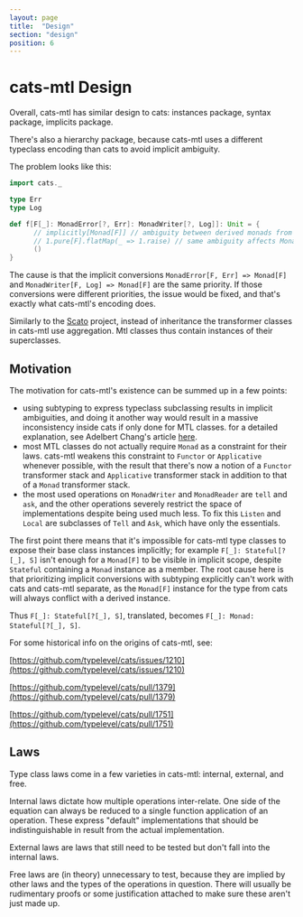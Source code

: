 ```yaml
---
layout: page
title:  "Design"
section: "design"
position: 6
---
```


cats-mtl Design
===============
Overall, cats-mtl has similar design to cats: 
instances package, syntax package, implicits package.

There's also a hierarchy package, because 
cats-mtl uses a different typeclass encoding
than cats to avoid implicit ambiguity.

The problem looks like this:
```scala
import cats._

type Err
type Log

def f[F[_]: MonadError[?, Err]: MonadWriter[?, Log]]: Unit = {
      // implicitly[Monad[F]] // ambiguity between derived monads from MonadError and MonadWriter
      // 1.pure[F].flatMap(_ => 1.raise) // same ambiguity affects MonadSyntax
      ()
}
```

The cause is that the implicit conversions `MonadError[F, Err] => Monad[F]` and 
`MonadWriter[F, Log] => Monad[F]` are the same priority. If those conversions 
were different priorities, the issue would be fixed, and that's exactly what cats-mtl's encoding does.

Similarly to the [Scato](https://github.com/aloiscochard/scato) project, instead of inheritance
the transformer classes in cats-mtl use aggregation. Mtl classes thus contain instances
of their superclasses.


## Motivation

The motivation for cats-mtl's existence can be summed up in a few points:
- using subtyping to express typeclass subclassing results in implicit ambiguities,
  and doing it another way would result in a massive inconsistency inside cats if only done for MTL classes.
  for a detailed explanation, see Adelbert Chang's article
  [here](http://typelevel.org/blog/2016/09/30/subtype-typeclasses.html).
- most MTL classes do not actually require `Monad` as a constraint for their laws.
  cats-mtl weakens this constraint to `Functor` or `Applicative` whenever possible,
  with the result that there's now a notion of a `Functor` transformer stack and 
  `Applicative` transformer stack in addition to that of a `Monad` transformer stack.
- the most used operations on `MonadWriter` and `MonadReader` are `tell` and `ask`,
  and the other operations severely restrict the space of implementations despite being
  used much less. To fix this `Listen` and `Local` are subclasses
  of `Tell` and `Ask`, which have only the essentials.

The first point there means that it's impossible for cats-mtl type classes
to expose their base class instances implicitly; for example `F[_]: Stateful[?[_], S]` isn't enough
for a `Monad[F]` to be visible in implicit scope, despite `Stateful` containing a `Monad`
instance as a member. The root cause here is that prioritizing implicit conversions with subtyping
explicitly can't work with cats and cats-mtl separate, as the `Monad[F]` instance for the type 
from cats will always conflict with a derived instance.

Thus `F[_]: Stateful[?[_], S]`, translated, becomes `F[_]: Monad: Stateful[?[_], S]`.

For some historical info on the origins of cats-mtl, see:

[https://github.com/typelevel/cats/issues/1210](https://github.com/typelevel/cats/issues/1210)

[https://github.com/typelevel/cats/pull/1379](https://github.com/typelevel/cats/pull/1379)

[https://github.com/typelevel/cats/pull/1751](https://github.com/typelevel/cats/pull/1751)

## Laws

Type class laws come in a few varieties in cats-mtl: internal, external, and free.

Internal laws dictate how multiple operations inter-relate.
One side of the equation can always be reduced to a single function application of an operation.
These express "default" implementations that should be indistinguishable in result from the actual implementation.

External laws are laws that still need to be tested but don't fall into the internal laws.

Free laws are (in theory) unnecessary to test, because they are implied by other laws and the 
types of the operations in question. There will usually be rudimentary proofs 
or some justification attached to make sure these aren't just made up.

